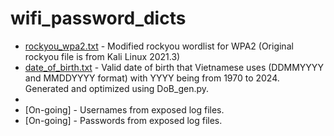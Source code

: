 # wifi_password_dicts
- [rockyou_wpa2.txt](https://github.com/sakkarose/rockyou_wpa2_dicts/blob/main/rockyou_wpa2.txt) - Modified rockyou wordlist for WPA2 
(Original rockyou file is from Kali Linux 2021.3)
- [date_of_birth.txt](https://github.com/sakkarose/wifi_password_dicts/blob/main/date_of_birth.txt) - Valid date of birth that Vietnamese uses (DDMMYYYY and MMDDYYYY format) with YYYY being from 1970 to 2024. Generated and optimized using DoB_gen.py.
- 
- [On-going] - Usernames from exposed log files. 
- [On-going] - Passwords from exposed log files. 
